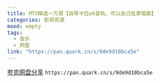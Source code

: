 ```yaml
---
title: MTV精选一万首【自带卡拉ok音轨，可以自己在家唱歌】
categories: 影视资源
mood: empty
tags:
  - 音乐
  - 网盘
link: "https://pan.quark.cn/s/9de9d10bca5e"
---
```


  [夸克网盘分享](https://pan.quark.cn/s/9de9d10bca5e) `https://pan.quark.cn/s/9de9d10bca5e`
